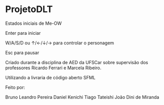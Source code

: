 # ProjetoDLT
Estados iniciais de Me-OW

Enter para iniciar

W/A/S/D ou ↑/←/↓/→ para controlar o personagem

Esc para pausar

Criado durante a disciplina de AED da UFSCar sobre supervisão dos professores Ricardo Ferrari e Marcela Ribeiro.

Utilizando a livraria de código aberto SFML

Feito por:

Bruno Leandro Pereira
Daniel Kenichi Tiago Tateishi
João Dini de Miranda
